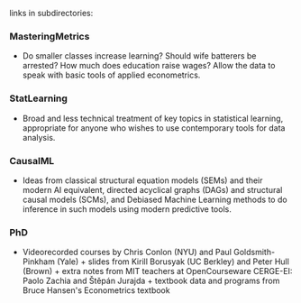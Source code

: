 links in subdirectories:

### MasteringMetrics 
- Do smaller classes increase learning? Should wife batterers be arrested? How much does education raise wages?  Allow the data to speak with basic tools of applied econometrics.

### StatLearning 
- Broad and less technical treatment of key topics in statistical learning, appropriate for anyone who wishes to use contemporary tools for data analysis.

### CausalML
- Ideas from classical structural equation models (SEMs) and their modern AI equivalent, directed acyclical graphs (DAGs) and structural causal models (SCMs), and Debiased Machine Learning methods to do inference in such models using modern predictive tools.

### PhD
- Videorecorded courses by Chris Conlon (NYU) and Paul Goldsmith-Pinkham (Yale) + slides from Kirill Borusyak (UC Berkley) and Peter Hull (Brown) + extra notes from MIT teachers at OpenCourseware CERGE-EI: Paolo Zachia and Štěpán Jurajda +  textbook data and programs from Bruce Hansen's Econometrics textbook

